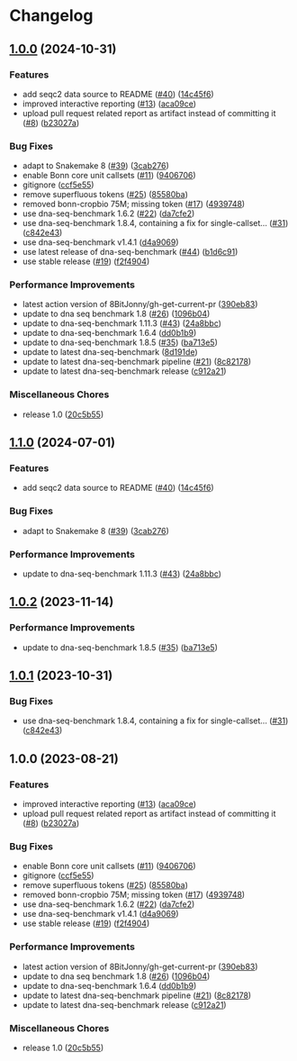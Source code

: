 # Changelog

## [1.0.0](https://github.com/famosab/ncbench-workflow/compare/v1.1.0...v1.0.0) (2024-10-31)


### Features

* add seqc2 data source to README ([#40](https://github.com/famosab/ncbench-workflow/issues/40)) ([14c45f6](https://github.com/famosab/ncbench-workflow/commit/14c45f684f9877e8f12b387eb1838eb88df484b3))
* improved interactive reporting ([#13](https://github.com/famosab/ncbench-workflow/issues/13)) ([aca09ce](https://github.com/famosab/ncbench-workflow/commit/aca09ceecc09693a55e7f8df645ce297b8a2b041))
* upload pull request related report as artifact instead of committing it ([#8](https://github.com/famosab/ncbench-workflow/issues/8)) ([b23027a](https://github.com/famosab/ncbench-workflow/commit/b23027a44fa682a9e9b394a58a83a7d44e4db90d))


### Bug Fixes

* adapt to Snakemake 8 ([#39](https://github.com/famosab/ncbench-workflow/issues/39)) ([3cab276](https://github.com/famosab/ncbench-workflow/commit/3cab276e4e5ec4c721cd44f362e6ee11a4ed8545))
* enable Bonn core unit callsets ([#11](https://github.com/famosab/ncbench-workflow/issues/11)) ([9406706](https://github.com/famosab/ncbench-workflow/commit/9406706623f65c0b147b4096d3b2270fa332243f))
* gitignore ([ccf5e55](https://github.com/famosab/ncbench-workflow/commit/ccf5e552323d128eb5a0985f8d91bedc19c7913c))
* remove superfluous tokens ([#25](https://github.com/famosab/ncbench-workflow/issues/25)) ([85580ba](https://github.com/famosab/ncbench-workflow/commit/85580bacea7924a1aca4dc09300963c88c1f2fc5))
* removed bonn-cropbio 75M; missing token ([#17](https://github.com/famosab/ncbench-workflow/issues/17)) ([4939748](https://github.com/famosab/ncbench-workflow/commit/4939748f533a5f60592cfa02cebbafac58c336c9))
* use dna-seq-benchmark 1.6.2 ([#22](https://github.com/famosab/ncbench-workflow/issues/22)) ([da7cfe2](https://github.com/famosab/ncbench-workflow/commit/da7cfe20821c41dc1cfb63c2921655a9b28034f9))
* use dna-seq-benchmark 1.8.4, containing a fix for single-callset… ([#31](https://github.com/famosab/ncbench-workflow/issues/31)) ([c842e43](https://github.com/famosab/ncbench-workflow/commit/c842e43d28c5f85cc8b95c3c018df14764bc67ae))
* use dna-seq-benchmark v1.4.1 ([d4a9069](https://github.com/famosab/ncbench-workflow/commit/d4a90691b91d84ace548aa43d3b643e16a66ac93))
* use latest release of dna-seq-benchmark ([#44](https://github.com/famosab/ncbench-workflow/issues/44)) ([b1d6c91](https://github.com/famosab/ncbench-workflow/commit/b1d6c91dffa250393edc7a6f34cc8adebf0e0fbc))
* use stable release ([#19](https://github.com/famosab/ncbench-workflow/issues/19)) ([f2f4904](https://github.com/famosab/ncbench-workflow/commit/f2f4904b4b11c2e7f0eecd2eb1fe4655f22ac0cf))


### Performance Improvements

* latest action version of 8BitJonny/gh-get-current-pr ([390eb83](https://github.com/famosab/ncbench-workflow/commit/390eb83c691ed8e77fad1290f20364a2995300f1))
* update to dna seq benchmark 1.8 ([#26](https://github.com/famosab/ncbench-workflow/issues/26)) ([1096b04](https://github.com/famosab/ncbench-workflow/commit/1096b04e78d4a8078220ca8f280c8257daa1957e))
* update to dna-seq-benchmark 1.11.3 ([#43](https://github.com/famosab/ncbench-workflow/issues/43)) ([24a8bbc](https://github.com/famosab/ncbench-workflow/commit/24a8bbc35ff03c6f8c8dcaca4aca093d27591a9b))
* update to dna-seq-benchmark 1.6.4 ([dd0b1b9](https://github.com/famosab/ncbench-workflow/commit/dd0b1b9055c6628c1209412c0171bb9d7d551742))
* update to dna-seq-benchmark 1.8.5 ([#35](https://github.com/famosab/ncbench-workflow/issues/35)) ([ba713e5](https://github.com/famosab/ncbench-workflow/commit/ba713e5b4aeb97ed72d77287f6c07a3dd8f09973))
* update to latest dna-seq-benchmark ([8d191de](https://github.com/famosab/ncbench-workflow/commit/8d191de7f8138976bfa2b9632cf68a256a11e7b5))
* update to latest dna-seq-benchmark pipeline ([#21](https://github.com/famosab/ncbench-workflow/issues/21)) ([8c82178](https://github.com/famosab/ncbench-workflow/commit/8c82178addf1c5c31c7eef6e270e254b8d08c08d))
* update to latest dna-seq-benchmark release ([c912a21](https://github.com/famosab/ncbench-workflow/commit/c912a21dfefb3a6faeb01480162224d376bf36a8))


### Miscellaneous Chores

* release 1.0 ([20c5b55](https://github.com/famosab/ncbench-workflow/commit/20c5b55508c057d877fa8add1d10fc0b14a42a52))

## [1.1.0](https://github.com/ncbench/ncbench-workflow/compare/v1.0.2...v1.1.0) (2024-07-01)


### Features

* add seqc2 data source to README ([#40](https://github.com/ncbench/ncbench-workflow/issues/40)) ([14c45f6](https://github.com/ncbench/ncbench-workflow/commit/14c45f684f9877e8f12b387eb1838eb88df484b3))


### Bug Fixes

* adapt to Snakemake 8 ([#39](https://github.com/ncbench/ncbench-workflow/issues/39)) ([3cab276](https://github.com/ncbench/ncbench-workflow/commit/3cab276e4e5ec4c721cd44f362e6ee11a4ed8545))


### Performance Improvements

* update to dna-seq-benchmark 1.11.3 ([#43](https://github.com/ncbench/ncbench-workflow/issues/43)) ([24a8bbc](https://github.com/ncbench/ncbench-workflow/commit/24a8bbc35ff03c6f8c8dcaca4aca093d27591a9b))

## [1.0.2](https://github.com/ncbench/ncbench-workflow/compare/v1.0.1...v1.0.2) (2023-11-14)


### Performance Improvements

* update to dna-seq-benchmark 1.8.5 ([#35](https://github.com/ncbench/ncbench-workflow/issues/35)) ([ba713e5](https://github.com/ncbench/ncbench-workflow/commit/ba713e5b4aeb97ed72d77287f6c07a3dd8f09973))

## [1.0.1](https://github.com/ncbench/ncbench-workflow/compare/v1.0.0...v1.0.1) (2023-10-31)


### Bug Fixes

* use dna-seq-benchmark 1.8.4, containing a fix for single-callset… ([#31](https://github.com/ncbench/ncbench-workflow/issues/31)) ([c842e43](https://github.com/ncbench/ncbench-workflow/commit/c842e43d28c5f85cc8b95c3c018df14764bc67ae))

## 1.0.0 (2023-08-21)


### Features

* improved interactive reporting ([#13](https://github.com/ncbench/ncbench-workflow/issues/13)) ([aca09ce](https://github.com/ncbench/ncbench-workflow/commit/aca09ceecc09693a55e7f8df645ce297b8a2b041))
* upload pull request related report as artifact instead of committing it ([#8](https://github.com/ncbench/ncbench-workflow/issues/8)) ([b23027a](https://github.com/ncbench/ncbench-workflow/commit/b23027a44fa682a9e9b394a58a83a7d44e4db90d))


### Bug Fixes

* enable Bonn core unit callsets ([#11](https://github.com/ncbench/ncbench-workflow/issues/11)) ([9406706](https://github.com/ncbench/ncbench-workflow/commit/9406706623f65c0b147b4096d3b2270fa332243f))
* gitignore ([ccf5e55](https://github.com/ncbench/ncbench-workflow/commit/ccf5e552323d128eb5a0985f8d91bedc19c7913c))
* remove superfluous tokens ([#25](https://github.com/ncbench/ncbench-workflow/issues/25)) ([85580ba](https://github.com/ncbench/ncbench-workflow/commit/85580bacea7924a1aca4dc09300963c88c1f2fc5))
* removed bonn-cropbio 75M; missing token ([#17](https://github.com/ncbench/ncbench-workflow/issues/17)) ([4939748](https://github.com/ncbench/ncbench-workflow/commit/4939748f533a5f60592cfa02cebbafac58c336c9))
* use dna-seq-benchmark 1.6.2 ([#22](https://github.com/ncbench/ncbench-workflow/issues/22)) ([da7cfe2](https://github.com/ncbench/ncbench-workflow/commit/da7cfe20821c41dc1cfb63c2921655a9b28034f9))
* use dna-seq-benchmark v1.4.1 ([d4a9069](https://github.com/ncbench/ncbench-workflow/commit/d4a90691b91d84ace548aa43d3b643e16a66ac93))
* use stable release ([#19](https://github.com/ncbench/ncbench-workflow/issues/19)) ([f2f4904](https://github.com/ncbench/ncbench-workflow/commit/f2f4904b4b11c2e7f0eecd2eb1fe4655f22ac0cf))


### Performance Improvements

* latest action version of 8BitJonny/gh-get-current-pr ([390eb83](https://github.com/ncbench/ncbench-workflow/commit/390eb83c691ed8e77fad1290f20364a2995300f1))
* update to dna seq benchmark 1.8 ([#26](https://github.com/ncbench/ncbench-workflow/issues/26)) ([1096b04](https://github.com/ncbench/ncbench-workflow/commit/1096b04e78d4a8078220ca8f280c8257daa1957e))
* update to dna-seq-benchmark 1.6.4 ([dd0b1b9](https://github.com/ncbench/ncbench-workflow/commit/dd0b1b9055c6628c1209412c0171bb9d7d551742))
* update to latest dna-seq-benchmark pipeline ([#21](https://github.com/ncbench/ncbench-workflow/issues/21)) ([8c82178](https://github.com/ncbench/ncbench-workflow/commit/8c82178addf1c5c31c7eef6e270e254b8d08c08d))
* update to latest dna-seq-benchmark release ([c912a21](https://github.com/ncbench/ncbench-workflow/commit/c912a21dfefb3a6faeb01480162224d376bf36a8))


### Miscellaneous Chores

* release 1.0 ([20c5b55](https://github.com/ncbench/ncbench-workflow/commit/20c5b55508c057d877fa8add1d10fc0b14a42a52))

